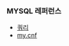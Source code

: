 ### MYSQL 레퍼런스
- [쿼리](https://github.com/juneyoung/DEV-INFOS/blob/master/MYSQL/query.md)
- [my.cnf](https://github.com/juneyoung/DEV-INFOS/blob/master/MYSQL/my.cnf.md)

